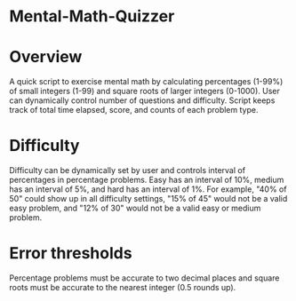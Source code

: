 # Mental-Math-Quizzer
# Overview
A quick script to exercise mental math by calculating percentages (1-99%) of small integers (1-99) and square roots of larger integers (0-1000). User can dynamically control number of questions and difficulty. Script keeps track of total time elapsed, score, and counts of each problem type.
# Difficulty
Difficulty can be dynamically set by user and controls interval of percentages in percentage problems. Easy has an interval of 10%, medium has an interval of 5%, and hard has an interval of 1%. For example, "40% of 50" could show up in all difficulty settings, "15% of 45" would not be a valid easy problem, and "12% of 30" would not be a valid easy or medium problem.
# Error thresholds
Percentage problems must be accurate to two decimal places and square roots must be accurate to the nearest integer (0.5 rounds up).
